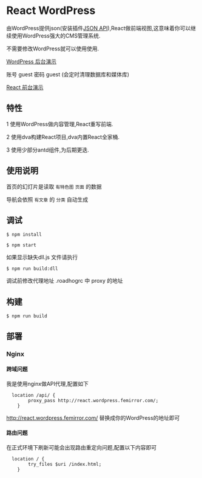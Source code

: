 # React WordPress

由WordPress提供json(安装插件[JSON API](https://wordpress.org/plugins/json-api/)),React做前端视图,这意味着你可以继续使用WordPress强大的CMS管理系统.

不需要修改WordPress就可以使用使用.

 [WordPress 后台演示](http://react.wordpress.femirror.com/)
 
  账号 guest 密码 guest (会定时清理数据库和媒体库)
 
 [React 前台演示](http://rw.femirror.com/)
 
## 特性

1 使用WordPress做内容管理,React重写前端.

2 使用dva构建React项目,dva内置React全家桶.

3 使用少部分antd组件,为后期更迭. 

## 使用说明

首页的幻灯片是读取 `有特色图` `页面` 的数据

导航会依照 `有文章` 的 `分类` 自动生成

## 调试

`$ npm install`

`$ npm start`

如果显示缺失dll.js 文件请执行

`$ npm run build:dll` 

调试前修改代理地址
 .roadhogrc 中 proxy 的地址

## 构建

`$ npm run build`

## 部署

### Nginx

#### 跨域问题

我是使用nginx做API代理,配置如下

```
  location /api/ {
    	proxy_pass http://react.wordpress.femirror.com/;
	}
```

http://react.wordpress.femirror.com/ 替换成你的WordPress的地址即可

#### 路由问题

在正式环境下刷新可能会出现路由重定向问题,配置以下内容即可

```
  location / {
   		try_files $uri /index.html;
	}
```


